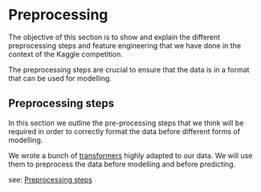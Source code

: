 # Preprocessing

The objective of this section is to show and explain the different preprocessing steps and feature engineering that we have done in the context of the Kaggle competition.

The preprocessing steps are crucial to ensure that the data is in a format that can be used for modelling.

## Preprocessing steps

In this section we outline the pre-processing steps that we think will be required in order to correctly format the data before different forms of modelling.

We wrote a bunch of [transformers](https://scikit-learn.org/stable/data_transforms.html) highly adapted to our data. We will use them to preprocess the data before modelling and
before predicting.

see: [Preprocessing steps](01-preprocessing-steps.md)

